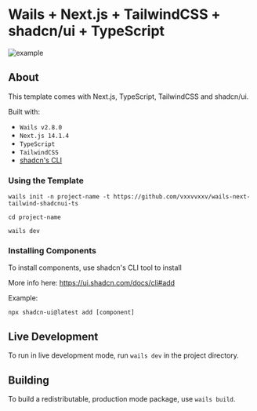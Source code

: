 # Wails + Next.js + TailwindCSS + shadcn/ui + TypeScript

![example](https://github.com/vxxvvxxv/wails-next-tailwind-shadcnui-ts/blob/main/example.png?raw=true)

## About

This template comes with Next.js, TypeScript, TailwindCSS and shadcn/ui.

Built with:

- `Wails v2.8.0`
- `Next.js 14.1.4`
- `TypeScript`
- `TailwindCSS`
- [shadcn's CLI](https://ui.shadcn.com/docs/cli)

### Using the Template
```console
wails init -n project-name -t https://github.com/vxxvvxxv/wails-next-tailwind-shadcnui-ts
```

```console
cd project-name
```

```console
wails dev
```

### Installing Components
To install components, use shadcn's CLI tool to install

More info here: https://ui.shadcn.com/docs/cli#add

Example:
```console
npx shadcn-ui@latest add [component]
```

## Live Development

To run in live development mode, run `wails dev` in the project directory.

## Building

To build a redistributable, production mode package, use `wails build`.
